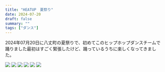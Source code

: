 ```yaml
---
title: "HEATUP　夏祭り"
date: 2024-07-20
draft: false
summary: ""
tags: ["ダンス"]
---
```

2024年07月20日に八丈町の夏祭りで、初めてこのヒップホップダンスチームで踊りました最初はすごく緊張したけど、踊っているうちに楽しくなってきました。


![](featured.jpg)
![](heatup-01.jpg)
![](heatup-02.jpg)
![](heatup-03.jpg)
![](heatup-04.jpg)
![](heatup-05.jpg)
